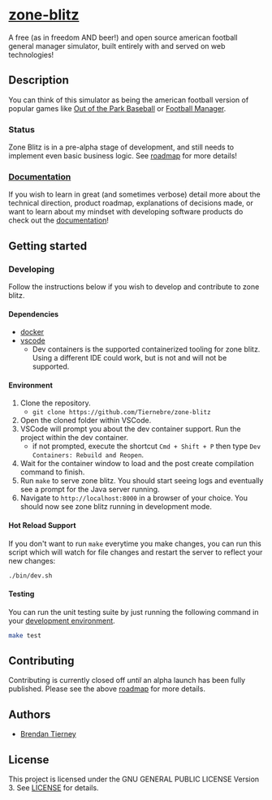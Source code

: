 # [zone-blitz](https://zoneblitz.app/)

A free (as in freedom AND beer!) and open source american football general manager simulator, built entirely with and served on web technologies!

## Description

You can think of this simulator as being the american football version of popular games like
[Out of the Park Baseball](https://www.ootpdevelopments.com/out-of-the-park-baseball-home/) or
[Football Manager](https://www.footballmanager.com/).

### Status

Zone Blitz is in a pre-alpha stage of development, and still needs to implement even basic
business logic. See [roadmap](./docs/roadmap.md) for more details!

### [Documentation](./docs/README.md)

If you wish to learn in great (and sometimes verbose) detail more about the technical direction, product roadmap, explanations of decisions made, or
want to learn about my mindset with developing software products do check out the [documentation](./docs/README.md)!

## Getting started

### Developing

Follow the instructions below if you wish to develop and contribute to zone blitz.

#### Dependencies

- [docker](https://www.docker.com/products/docker-desktop/)
- [vscode](https://code.visualstudio.com/)
  - Dev containers is the supported containerized tooling for zone blitz. Using a different IDE could work, but is not and will not be supported.

#### Environment

1. Clone the repository.
   - `git clone https://github.com/Tiernebre/zone-blitz`
2. Open the cloned folder within VSCode.
3. VSCode will prompt you about the dev container support. Run the project within the dev container.
   - if not prompted, execute the shortcut `Cmd + Shift + P` then type `Dev Containers: Rebuild and Reopen`.
4. Wait for the container window to load and the post create compilation command to finish.
5. Run `make` to serve zone blitz. You should start seeing logs and eventually see a prompt for the Java server running.
6. Navigate to `http://localhost:8000` in a browser of your choice. You should now see zone blitz running in development mode.

#### Hot Reload Support

If you don't want to run `make` everytime you make changes, you can run this script which will watch for file changes
and restart the server to reflect your new changes:

```sh
./bin/dev.sh
```

#### Testing

You can run the unit testing suite by just running the following command in your [development environment](#environment).

```sh
make test
```

## Contributing

Contributing is currently closed off _until_ an alpha launch has been fully published. Please see the above [roadmap](./docs/roadmap.md) for more details.

## Authors

- [Brendan Tierney](https://tiernebre.com)

## License

This project is licensed under the GNU GENERAL PUBLIC LICENSE Version 3. See [LICENSE](LICENSE) for details.
